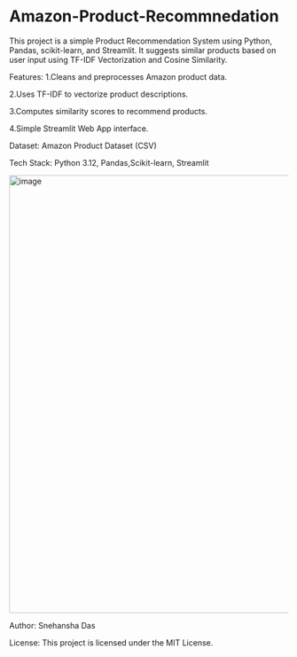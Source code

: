 # Amazon-Product-Recommnedation

This project is a simple Product Recommendation System using Python, Pandas, scikit-learn, and Streamlit.
It suggests similar products based on user input using TF-IDF Vectorization and Cosine Similarity.

Features:
1.Cleans and preprocesses Amazon product data.

2.Uses TF-IDF to vectorize product descriptions.

3.Computes similarity scores to recommend products.

4.Simple Streamlit Web App interface.

Dataset:
Amazon Product Dataset (CSV)

Tech Stack:
Python 3.12, Pandas,Scikit-learn, Streamlit

<img width="1303" height="790" alt="image" src="https://github.com/user-attachments/assets/0f9a4bf2-48e9-4058-be2f-1755085e10d1" />

Author:
Snehansha Das

License:
This project is licensed under the MIT License.

